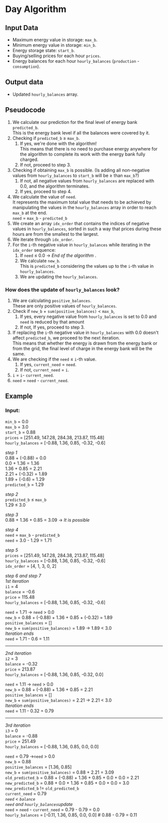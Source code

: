 # Day Algorithm

## Input Data

* Maximum energy value in storage: `max_b`.
* Minimum energy value in storage: `min_b`.
* Energy storage state: `start_b`.
* Buying/selling prices for each hour `prices`.
* Energy balances for each hour `hourly_balances` (`production` - `consumption`).

## Output data

* Updated `hourly_balances` array.

## Pseudocode

1. We calculate our prediction for the final level of energy bank `predicted_b`.\
   This is the energy bank level if all the balances were covered by it.
2. Checking if `predicted_b` &ge; `max_b`.
    1. If yes, we're done with the algorithm!\
       This means that there is no need to purchase energy anywhere for the algorithm to complete its work with the
       energy bank fully charged.
    2. If not, proceed to step 3.
3. Checking if obtaining `max_b` is possible. (Is adding all non-negative values from `hourly_balances` to `start_b`
   will be &ge; than `max_b`?)
    1. If not, all negative values from `hourly_balances` are replaced with 0.0, and the algorithm terminates.
    2. If yes, proceed to step 4.
4. We calculate the value of `need`. \
   It represents the maximum total value that needs to be achieved by manipulating the values in the `hourly_balances`
   array in
   order to reach `max_b` at the end.\
   `need` = `max_b` - `predicted_b`
5. We create an array `idx_order` that contains the indices of negative values in `hourly_balances`, sorted in such a
   way
   that prices during these hours are from the smallest to the largest.
6. We iterate through `idx_order`.
7. For the `i`-th negative value in `hourly_balances` while iterating in the `idx_order` sequence:
    1. If `need` &le; 0.0 &rarr; *End of the algorithm* .
    2. We calculate `new_b`.\
       This is `predicted_b` considering the values up to the `i`-th value in `hourly_balances`.
    3. We are updating the `hourly_balances`.

### How does the update of `hourly_balances` look?

1. We are calculating `positive_balances`.\
   These are only positive values of `hourly_balances`.
2. Check if `new_b` + `sum(positive_balances)` &lt; `max_b`,
    1. If yes, every negative value from `hourly_balances` is set to 0.0 and `need` is reduced by that amount
    2. If not, If yes, proceed to step 3.
3. If replacing the `i`-th negative value in `hourly_balances` with 0.0 doesn't affect `predicted_b`, we proceed to the
   next iteration.\
   This means that whether the energy is drawn from the energy bank or from the grid, the final level of charge in the
   energy bank will be the same.
4. We are checking if the `need` &le; `i`-th value.
    1. If yes, `current_need` = `need`.
    2. If not, `current_need` = `i`.
5. `i` = `i`- `current_need`.
6. `need` = `need` - `current_need`.

## Example

### Input:

`min_b` = 0.0\
`max_b` = 3.0\
`start_b` = 0.88\
`prices` = [251.49, 147.28, 284.38, 213.87, 115.48]\
`hourly_balances` = [-0.88, 1.36, 0.85, -0.32, -0.6]

_step 1_\
0.88 + (-0.88) = 0.0\
0.0 + 1.36 = 1.36\
1.36 + 0.85 = 2.21\
2.21 + (-0.32) = 1.89\
1.89 + (-0.6) = 1.29\
`predicted_b` = 1.29

_step 2_\
`predicted_b` &le; `max_b`\
1.29 &le; 3.0

_step 3_\
0.88 + 1.36 + 0.85 = 3.09 &rarr; *It is possible*

_step 4_\
`need` = `max_b` - `predicted_b`\
`need` = 3.0 - 1.29 = 1.71

_step 5_\
`prices` = [251.49, 147.28, 284.38, 213.87, 115.48]\
`hourly_balances` = [-0.88, 1.36, 0.85, -0.32, -0.6]\
`idx_order` = [4, 1, 3, 0, 2]

_step 6 and step 7_\
_1st iteration_\
`i1` = 4\
`balance` = -0.6\
`price` = 115.48\
`hourly_balances` = [-0.88, 1.36, 0.85, -0.32, -0.6]

`need` = 1.71 &rarr; `need` &gt; 0.0\
`new_b` = 0.88 + (-0.88) + 1.36 + 0.85 + (-0.32) = 1.89\
`positive_balances` = []\
`new_b` + `sum(positive_balances)` = 1.89 &rarr; 1.89 &lt; 3.0\
*Iteration ends*\
`need` = 1.71 - 0.6 = 1.11

-------------
_2nd iteration_\
`i2` = 3\
`balance` = -0.32\
`price` = 213.87\
`hourly_balances` = [-0.88, 1.36, 0.85, -0.32, 0.0]

`need` = 1.11 &rarr; `need` &gt; 0.0\
`new_b` = 0.88 + (-0.88) + 1.36 + 0.85 = 2.21\
`positive_balances` = []\
`new_b` + `sum(positive_balances)` = 2.21 &rarr; 2.21 &lt; 3.0\
*Iteration ends*\
`need` = 1.11 - 0.32 = 0.79

-------------
_3rd iteration_\
`i3` = 0\
`balance` = -0.88\
`price` = 251.49\
`hourly_balances` = [-0.88, 1.36, 0.85, 0.0, 0.0]

`need` = 0.79 &rarr;`need` &gt; 0.0\
`new_b` = 0.88\
`positive_balances` = [1.36, 0.85]\
`new_b` + `sum(positive_balances)` = 0.88 + 2.21 = 3.09\
`old_predicted_b` = 0.88 + (-0.88) + 1.36 + 0.85 + 0.0 + 0.0 = 2.21\
`new_predicted_b` = 0.88 + 0.0 + 1.36 + 0.85 + 0.0 + 0.0 = 3.0\
`new_predicted_b` != `old_predicted_b`\
`current_need` = 0.79\
*`need` &lt; `balance`*\
_`need` and `hourly_balances`update_\
`need` = `need` - `current_need` = 0.79 - 0.79 = 0.0\
`hourly_balances` = [-0.11, 1.36, 0.85, 0.0, 0.0] # 0.88 - 0.79 = 0.11
